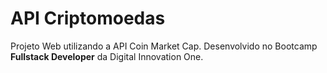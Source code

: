 # API Criptomoedas

Projeto Web utilizando a API Coin Market Cap. 
Desenvolvido no Bootcamp **Fullstack Developer** da Digital Innovation One.